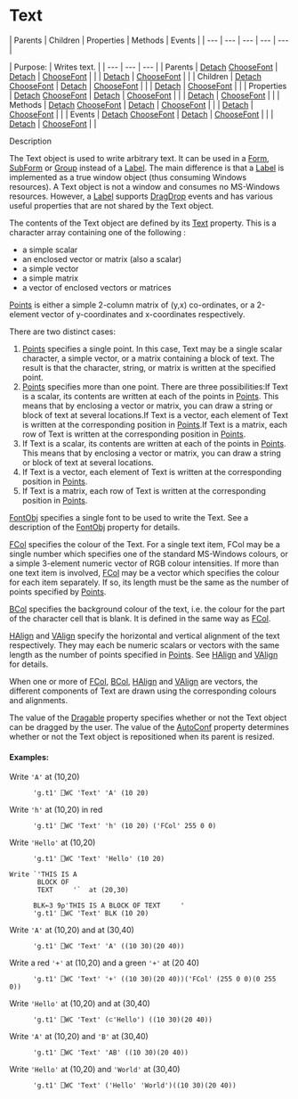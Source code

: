 




<h1 class="heading"><span class="name">Text</span></h1>
| Parents | Children | Properties | Methods | Events |
| --- | --- | --- | --- | ---  |

| Purpose: | Writes text. |
| --- | --- | ---  |
| Parents | [Detach](../a-z/detach.md) [ChooseFont](../a-z/choosefont.md) | [Detach](../a-z/detach.md) | [ChooseFont](../a-z/choosefont.md) |  |
| [Detach](../a-z/detach.md) | [ChooseFont](../a-z/choosefont.md) |  |
| Children | [Detach](../a-z/detach.md) [ChooseFont](../a-z/choosefont.md) | [Detach](../a-z/detach.md) | [ChooseFont](../a-z/choosefont.md) |  |
| [Detach](../a-z/detach.md) | [ChooseFont](../a-z/choosefont.md) |  |
| Properties | [Detach](../a-z/detach.md) [ChooseFont](../a-z/choosefont.md) | [Detach](../a-z/detach.md) | [ChooseFont](../a-z/choosefont.md) |  |
| [Detach](../a-z/detach.md) | [ChooseFont](../a-z/choosefont.md) |  |
| Methods | [Detach](../a-z/detach.md) [ChooseFont](../a-z/choosefont.md) | [Detach](../a-z/detach.md) | [ChooseFont](../a-z/choosefont.md) |  |
| [Detach](../a-z/detach.md) | [ChooseFont](../a-z/choosefont.md) |  |
| Events | [Detach](../a-z/detach.md) [ChooseFont](../a-z/choosefont.md) | [Detach](../a-z/detach.md) | [ChooseFont](../a-z/choosefont.md) |  |
| [Detach](../a-z/detach.md) | [ChooseFont](../a-z/choosefont.md) |  |


Description


The Text object is used to write arbitrary text. It can be used in a [Form](../a-z/form.md),
[SubForm](../a-z/subform.md) or [Group](../a-z/group.md) instead of a [Label](../a-z/label.md). The main difference is that
a [Label](../a-z/label.md) is implemented as a true window object
(thus consuming Windows resources). A Text object is not a window and consumes
no MS-Windows resources. However, a [Label](../a-z/label.md) supports [DragDrop](../a-z/dragdrop.md) events and has various
useful properties that are not shared by the Text object.



The contents of the Text object are defined by its [Text](../a-z/text.md) property. This is a character array containing one of the following :

- a simple scalar
- an enclosed vector or matrix (also a scalar)
- a simple vector
- a simple matrix
- a vector of enclosed vectors or matrices

[Points](../a-z/points.md) is either a simple 2-column matrix
of (y,x) co-ordinates, or a 2-element vector of y-coordinates and x-coordinates
respectively.


There are two distinct cases:

1. [Points](../a-z/points.md) specifies a single point. In
this case, Text may be a single scalar character, a simple vector, or a matrix
containing a block of text. The result is that the character, string, or matrix
is written at the specified point.
2. [Points](../a-z/points.md) specifies more than one
    point. There are three possibilities:If Text is a scalar, its contents are written at each of the points in [Points](../a-z/points.md).
    This means that by enclosing a vector or matrix, you can draw a string or
    block of text at several locations.If Text is a vector, each element of Text is written at the
    corresponding position in [Points](../a-z/points.md).If Text is a matrix, each row of Text is written at the corresponding
    position in [Points](../a-z/points.md).
3. If Text is a scalar, its contents are written at each of the points in [Points](../a-z/points.md).
    This means that by enclosing a vector or matrix, you can draw a string or
    block of text at several locations.
4. If Text is a vector, each element of Text is written at the
    corresponding position in [Points](../a-z/points.md).
5. If Text is a matrix, each row of Text is written at the corresponding
    position in [Points](../a-z/points.md).

[FontObj](../a-z/fontobj.md) specifies a single font
to be used to write the Text. See a description of the [FontObj](../a-z/fontobj.md) property for details.


[FCol](../a-z/fcol.md) specifies the colour of the Text. For
a single text item, FCol may be a single number which specifies one of the
standard MS-Windows colours, or a simple 3-element numeric vector of RGB colour
intensities. If more than one text item is involved, [FCol](../a-z/fcol.md) may be a vector which specifies the colour for each item separately. If so, its
length must be the same as the number of points specified by [Points](../a-z/points.md).


[BCol](../a-z/bcol.md) specifies the background colour of the
text, i.e. the colour for the part of the character cell that is blank. It is
defined in the same way as [FCol](../a-z/fcol.md).


[HAlign](../a-z/halign.md) and [VAlign](../a-z/valign.md) specify the horizontal and vertical alignment of the text respectively. They may
each be numeric scalars or vectors with the same length as the number of points
specified in [Points](../a-z/points.md). See [HAlign](../a-z/halign.md) and [VAlign](../a-z/valign.md) for details.


When one or more of [FCol](../a-z/fcol.md), [BCol](../a-z/bcol.md),
[HAlign](../a-z/halign.md) and [VAlign](../a-z/valign.md) are vectors, the different components of Text are drawn using the corresponding
colours and alignments.


The value of the [Dragable](../a-z/dragable.md) property
specifies whether or not the Text object can be dragged by the user. The value
of the [AutoConf](../a-z/autoconf.md) property determines
whether or not the Text object is repositioned when its parent is resized.

#### Examples:


Write `'A'` at (10,20)
```apl
      'g.t1' ⎕WC 'Text' 'A' (10 20)
```


Write `'h'` at (10,20) in red
```apl
      'g.t1' ⎕WC 'Text' 'h' (10 20) ('FCol' 255 0 0)
```


Write `'Hello'` at (10,20)
```apl
      'g.t1' ⎕WC 'Text' 'Hello' (10 20)
```
```apl
Write `'THIS IS A
       BLOCK OF
       TEXT     '`  at (20,30)
```
```apl
      BLK←3 9⍴'THIS IS A BLOCK OF TEXT     '
      'g.t1' ⎕WC 'Text' BLK (10 20)
```


Write `'A'` at (10,20) and at (30,40)
```apl
      'g.t1' ⎕WC 'Text' 'A' ((10 30)(20 40))
```


Write a red `'+'` at (10,20) and a green `'+'` at (20 40)
```apl
      'g.t1' ⎕WC 'Text' '+' ((10 30)(20 40))('FCol' (255 0 0)(0 255 0))
```


Write `'Hello'` at (10,20) and at (30,40)
```apl
      'g.t1' ⎕WC 'Text' (⊂'Hello') ((10 30)(20 40))
```


Write `'A'` at (10,20) and `'B'` at (30,40)
```apl
      'g.t1' ⎕WC 'Text' 'AB' ((10 30)(20 40))
```


Write `'Hello'` at (10,20) and `'World'` at (30,40)
```apl
      'g.t1' ⎕WC 'Text' ('Hello' 'World')((10 30)(20 40))
```


